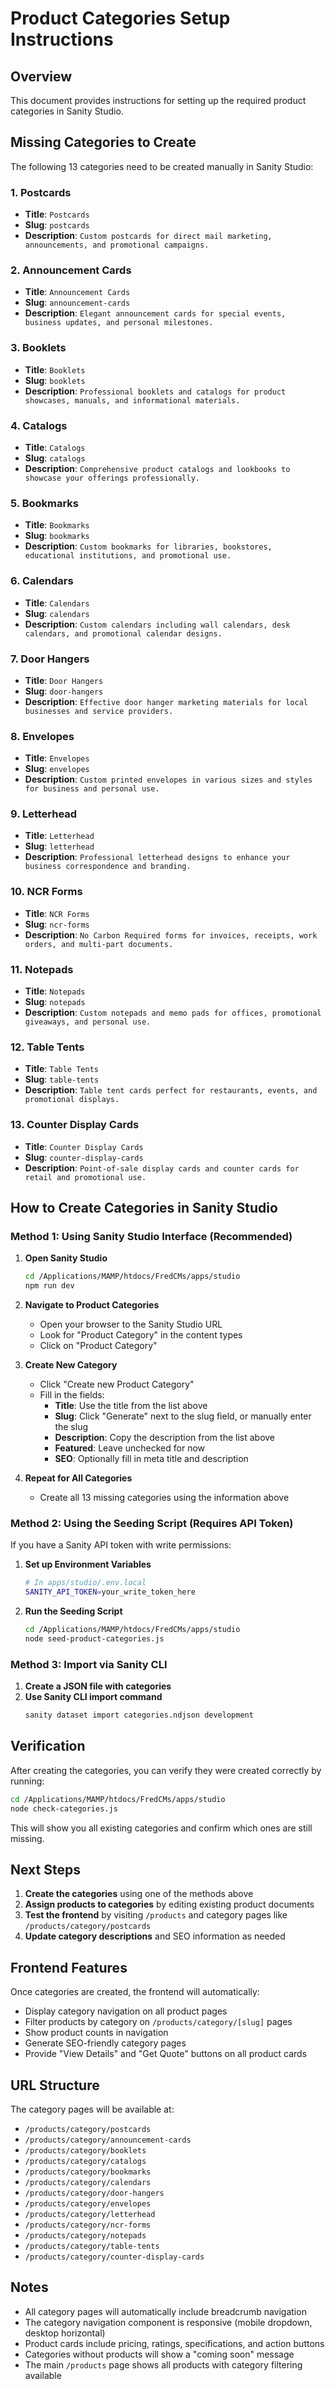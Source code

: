# Product Categories Setup Instructions

## Overview

This document provides instructions for setting up the required product categories in Sanity Studio.

## Missing Categories to Create

The following 13 categories need to be created manually in Sanity Studio:

### 1. Postcards

- **Title**: `Postcards`
- **Slug**: `postcards`
- **Description**: `Custom postcards for direct mail marketing, announcements, and promotional campaigns.`

### 2. Announcement Cards

- **Title**: `Announcement Cards`
- **Slug**: `announcement-cards`
- **Description**: `Elegant announcement cards for special events, business updates, and personal milestones.`

### 3. Booklets

- **Title**: `Booklets`
- **Slug**: `booklets`
- **Description**: `Professional booklets and catalogs for product showcases, manuals, and informational materials.`

### 4. Catalogs

- **Title**: `Catalogs`
- **Slug**: `catalogs`
- **Description**: `Comprehensive product catalogs and lookbooks to showcase your offerings professionally.`

### 5. Bookmarks

- **Title**: `Bookmarks`
- **Slug**: `bookmarks`
- **Description**: `Custom bookmarks for libraries, bookstores, educational institutions, and promotional use.`

### 6. Calendars

- **Title**: `Calendars`
- **Slug**: `calendars`
- **Description**: `Custom calendars including wall calendars, desk calendars, and promotional calendar designs.`

### 7. Door Hangers

- **Title**: `Door Hangers`
- **Slug**: `door-hangers`
- **Description**: `Effective door hanger marketing materials for local businesses and service providers.`

### 8. Envelopes

- **Title**: `Envelopes`
- **Slug**: `envelopes`
- **Description**: `Custom printed envelopes in various sizes and styles for business and personal use.`

### 9. Letterhead

- **Title**: `Letterhead`
- **Slug**: `letterhead`
- **Description**: `Professional letterhead designs to enhance your business correspondence and branding.`

### 10. NCR Forms

- **Title**: `NCR Forms`
- **Slug**: `ncr-forms`
- **Description**: `No Carbon Required forms for invoices, receipts, work orders, and multi-part documents.`

### 11. Notepads

- **Title**: `Notepads`
- **Slug**: `notepads`
- **Description**: `Custom notepads and memo pads for offices, promotional giveaways, and personal use.`

### 12. Table Tents

- **Title**: `Table Tents`
- **Slug**: `table-tents`
- **Description**: `Table tent cards perfect for restaurants, events, and promotional displays.`

### 13. Counter Display Cards

- **Title**: `Counter Display Cards`
- **Slug**: `counter-display-cards`
- **Description**: `Point-of-sale display cards and counter cards for retail and promotional use.`

## How to Create Categories in Sanity Studio

### Method 1: Using Sanity Studio Interface (Recommended)

1. **Open Sanity Studio**

   ```bash
   cd /Applications/MAMP/htdocs/FredCMs/apps/studio
   npm run dev
   ```

2. **Navigate to Product Categories**
   - Open your browser to the Sanity Studio URL
   - Look for "Product Category" in the content types
   - Click on "Product Category"

3. **Create New Category**
   - Click "Create new Product Category"
   - Fill in the fields:
     - **Title**: Use the title from the list above
     - **Slug**: Click "Generate" next to the slug field, or manually enter the slug
     - **Description**: Copy the description from the list above
     - **Featured**: Leave unchecked for now
     - **SEO**: Optionally fill in meta title and description

4. **Repeat for All Categories**
   - Create all 13 missing categories using the information above

### Method 2: Using the Seeding Script (Requires API Token)

If you have a Sanity API token with write permissions:

1. **Set up Environment Variables**

   ```bash
   # In apps/studio/.env.local
   SANITY_API_TOKEN=your_write_token_here
   ```

2. **Run the Seeding Script**
   ```bash
   cd /Applications/MAMP/htdocs/FredCMs/apps/studio
   node seed-product-categories.js
   ```

### Method 3: Import via Sanity CLI

1. **Create a JSON file with categories**
2. **Use Sanity CLI import command**
   ```bash
   sanity dataset import categories.ndjson development
   ```

## Verification

After creating the categories, you can verify they were created correctly by running:

```bash
cd /Applications/MAMP/htdocs/FredCMs/apps/studio
node check-categories.js
```

This will show you all existing categories and confirm which ones are still missing.

## Next Steps

1. **Create the categories** using one of the methods above
2. **Assign products to categories** by editing existing product documents
3. **Test the frontend** by visiting `/products` and category pages like `/products/category/postcards`
4. **Update category descriptions** and SEO information as needed

## Frontend Features

Once categories are created, the frontend will automatically:

- Display category navigation on all product pages
- Filter products by category on `/products/category/[slug]` pages
- Show product counts in navigation
- Generate SEO-friendly category pages
- Provide "View Details" and "Get Quote" buttons on all product cards

## URL Structure

The category pages will be available at:

- `/products/category/postcards`
- `/products/category/announcement-cards`
- `/products/category/booklets`
- `/products/category/catalogs`
- `/products/category/bookmarks`
- `/products/category/calendars`
- `/products/category/door-hangers`
- `/products/category/envelopes`
- `/products/category/letterhead`
- `/products/category/ncr-forms`
- `/products/category/notepads`
- `/products/category/table-tents`
- `/products/category/counter-display-cards`

## Notes

- All category pages will automatically include breadcrumb navigation
- The category navigation component is responsive (mobile dropdown, desktop horizontal)
- Product cards include pricing, ratings, specifications, and action buttons
- Categories without products will show a "coming soon" message
- The main `/products` page shows all products with category filtering available
